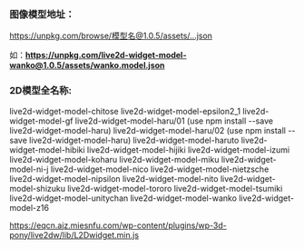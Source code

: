 ### 图像模型地址：

https://unpkg.com/browse/模型名@1.0.5/assets/...json

如：**https://unpkg.com/live2d-widget-model-wanko@1.0.5/assets/wanko.model.json**

### 2D模型全名称:

live2d-widget-model-chitose
live2d-widget-model-epsilon2_1
live2d-widget-model-gf
live2d-widget-model-haru/01 (use npm install --save live2d-widget-model-haru)
live2d-widget-model-haru/02 (use npm install --save live2d-widget-model-haru)
live2d-widget-model-haruto
live2d-widget-model-hibiki
live2d-widget-model-hijiki
live2d-widget-model-izumi
live2d-widget-model-koharu
live2d-widget-model-miku
live2d-widget-model-ni-j
live2d-widget-model-nico
live2d-widget-model-nietzsche
live2d-widget-model-nipsilon
live2d-widget-model-nito
live2d-widget-model-shizuku
live2d-widget-model-tororo
live2d-widget-model-tsumiki
live2d-widget-model-unitychan
live2d-widget-model-wanko
live2d-widget-model-z16

https://eqcn.ajz.miesnfu.com/wp-content/plugins/wp-3d-pony/live2dw/lib/L2Dwidget.min.js